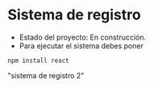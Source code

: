 <h1>Sistema de registro</h1>

- Estado del proyecto: En construcción.
- Para ejecutar el sistema debes poner 

`npm install react`

"sistema de registro 2"
